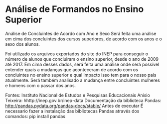 # Análise de Formandos no Ensino Superior

Análise de Concluintes de Acordo com Ano e Sexo
Será feita uma análise em cima dos concluintes dos cursos superiores, de acordo com os anos e o sexo dos alunos.

Foi utilizado os arquivos exportados do site do INEP para conseguir o número de alunos que concluiram o ensino superior, desde o ano de 2009 até 2017. Em cima desses dados, será feita uma análise onde será possível entender quais a mudanças que aconteceram de acordo com os concluintes no ensino superior e qual impacto isso tem para o nosso país atualmente. Será também analisado a mudança entre concluintes mulheres e homens com o passar dos anos.

Fontes:
Instituto Nacional de Estudos e Pesquisas Educacionais Anísio Teixeira: hhttp://inep.gov.br/inep-data 
Documentação da biblioteca Pandas: http://pandas.pydata.org/pandas-docs/stable/
Antes de executar
É necessario fazer a instalação das bibliotecas Pandas através dos comandos: pip install pandas
